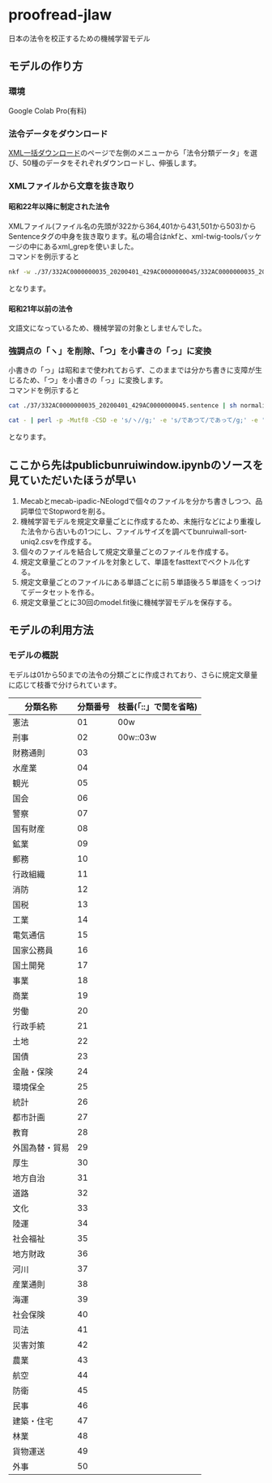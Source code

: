 # proofread-jlaw
日本の法令を校正するための機械学習モデル
## モデルの作り方
### 環境
Google Colab Pro(有料)
### 法令データをダウンロード
[XML一括ダウンロード](https://elaws.e-gov.go.jp/download/)のページで左側のメニューから「法令分類データ」を選び、50種のデータをそれぞれダウンロードし、伸張します。
### XMLファイルから文章を抜き取り
#### 昭和22年以降に制定された法令
XMLファイル(ファイル名の先頭が322から364,401から431,501から503)からSentenceタグの中身を抜き取ります。私の場合はnkfと、xml-twig-toolsパッケージの中にあるxml_grepを使いました。  
コマンドを例示すると
```grepsentence.sh
nkf -w ./37/332AC0000000035_20200401_429AC0000000045/332AC0000000035_20200401_429AC0000000045.xml | xml_grep 'Sentence' --text_only /dev/stdin > ./37/332AC0000000035_20200401_429AC0000000045.sentence
```
となります。
#### 昭和21年以前の法令
文語文になっているため、機械学習の対象としませんでした。
### 強調点の「ヽ」を削除、「つ」を小書きの「っ」に変換
小書きの「っ」は昭和まで使われておらず、このままでは分かち書きに支障が生じるため、「つ」を小書きの「っ」に変換します。  
コマンドを例示すると
``` nomalizeall.sh
cat ./37/332AC0000000035_20200401_429AC0000000045.sentence | sh normalize2.sh > ./37/332AC0000000035_20200401_429AC0000000045.sentence.nml
```
``` normalize2.sh
cat - | perl -p -Mutf8 -CSD -e 's/ヽ//g;' -e 's/であつて/であって/g;' -e 's/であつた/であった/g;' -e 's/のあつた/のあった/g;' -e 's/にあつた/にあった/g;' -e 's/あつては/あっては/g;' -e 's/をもつて/をもって/g;' -e 's/によつて/によって/g;' -e 's/しなかつた/しなかった/g;' -e 's/ねじつた/ねじった/g;' -e 's/をはつた/をはった/g;' -e 's/にそつて/にそって/g;' -e 's/にはつて/にはって/g;' -e 's/つづつた/つづった/g;' -e 's/とつた/とった/g;' -e 's/なつた/なった/g;' -e 's/かかつた/かかった/g;' -e 's/いつて/いって/g;' -e 's/(\p{Han})つ([たて])/$1っ$2/g;'
```
となります。

## ここから先はpublicbunruiwindow.ipynbのソースを見ていただいたほうが早い
1. Mecabとmecab-ipadic-NEologdで個々のファイルを分かち書きしつつ、品詞単位でStopwordを削る。
2. 機械学習モデルを規定文章量ごとに作成するため、未施行などにより重複した法令から古いもの1つにし、ファイルサイズを調べてbunruiwall-sort-uniq2.csvを作成する。
3. 個々のファイルを結合して規定文章量ごとのファイルを作成する。
4. 規定文章量ごとのファイルを対象として、単語をfasttextでベクトル化する。
5. 規定文章量ごとのファイルにある単語ごとに前５単語後ろ５単語をくっつけてデータセットを作る。
6. 規定文章量ごとに30回のmodel.fit後に機械学習モデルを保存する。

## モデルの利用方法
### モデルの概説
モデルは01から50までの法令の分類ごとに作成されており、さらに規定文章量に応じて枝番で分けられています。

| 分類名称 | 分類番号 | 枝番(「::」で間を省略) |
|--|--|--|
|憲法|01|00w|
|刑事|02|00w::03w|
|財務通則|03|
|水産業|04|
|観光|05|
|国会|06|
|警察|07|
|国有財産|08|
|鉱業|09|
|郵務|10|
|行政組織|11|
|消防|12|
|国税|13|
|工業|14|
|電気通信|15|
|国家公務員|16|
|国土開発|17|
|事業|18|
|商業|19|
|労働|20|
|行政手続|21|
|土地|22|
|国債|23|
|金融・保険|24|
|環境保全|25|
|統計|26|
|都市計画|27|
|教育|28|
|外国為替・貿易|29|
|厚生|30|
|地方自治|31|
|道路|32|
|文化|33|
|陸運|34|
|社会福祉|35|
|地方財政|36|
|河川|37|
|産業通則|38|
|海運|39|
|社会保険|40|
|司法|41|
|災害対策|42|
|農業|43|
|航空|44|
|防衛|45|
|民事|46|
|建築・住宅|47|
|林業|48|
|貨物運送|49|
|外事|50|
